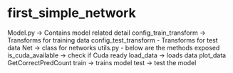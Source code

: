 # first_simple_network
Model.py -> Contains model related detail
    config_train_transform -> Transforms for training data
    config_test_transform - Transforms for test data
    Net -> class for networks
utils.py  - below are the methods exposed
    is_cuda_available -> check if Cuda ready
    load_data -> loads data
    plot_data
    GetCorrectPredCount
    train -> trains model
    test -> test the model


